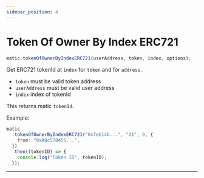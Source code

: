 ```yaml
---
sidebar_position: 4
---
```


# Token Of Owner By Index ERC721

```js
matic.tokenOfOwnerByIndexERC721(userAddress, token, index, options);
```

Get ERC721 tokenId at `index` for `token` and for `address`.

- `token` must be valid token address
- `userAddress` must be valid user address
- `index` index of tokenId

This returns matic `tokenId`.

Example:

```js
matic
  .tokenOfOwnerByIndexERC721("0xfeb14b...", "21", 0, {
    from: "0xABc578455...",
  })
  .then((tokenID) => {
    console.log("Token ID", tokenID);
  });
```

---
